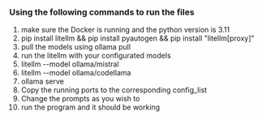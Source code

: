 ### Using the following commands to run the files
1. make sure the Docker is running and the python version is 3.11
2. pip install litellm && pip install pyautogen && pip install "litellm[proxy]"
3. pull the models using ollama pull <model>
4. run the litellm with your configurated models
5. litellm --model ollama/mistral
6. litellm --model ollama/codellama
7. ollama serve
8. Copy the running ports to the corresponding config_list
9. Change the prompts as you wish to
10. run the program and it should be working
